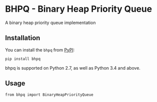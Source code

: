 # BHPQ - Binary Heap Priority Queue

A binary heap priority queue implementation

## Installation

You can install the `bhpq` from [PyPI](https://pypi.org/project/bhpq):

    pip install bhpq

bhpq is supported on Python 2.7, as well as Python 3.4 and above.

## Usage

    from bhpq import BinaryHeapPriorityQueue
